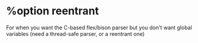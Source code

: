 # %option reentrant

For when you want the C-based flex/bison parser but you don't want global variables (need a thread-safe parser, or a reentrant one)


